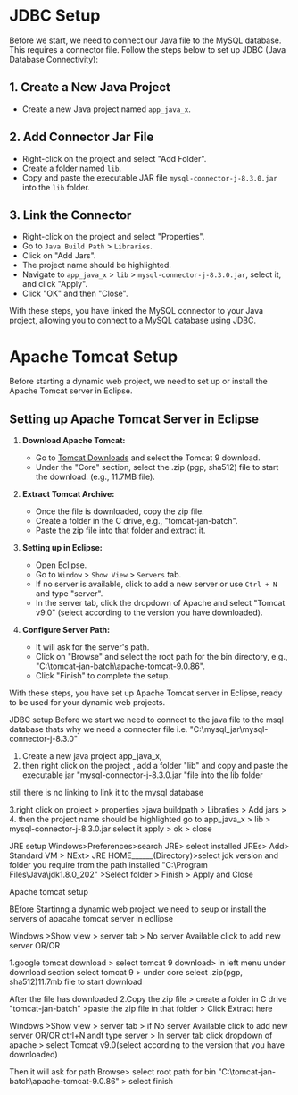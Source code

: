 # JDBC Setup

Before we start, we need to connect our Java file to the MySQL database. This requires a connector file. Follow the steps below to set up JDBC (Java Database Connectivity):

## 1. Create a New Java Project
   - Create a new Java project named `app_java_x`.

## 2. Add Connector Jar File
   - Right-click on the project and select "Add Folder".
   - Create a folder named `lib`.
   - Copy and paste the executable JAR file `mysql-connector-j-8.3.0.jar` into the `lib` folder.

## 3. Link the Connector
   - Right-click on the project and select "Properties".
   - Go to `Java Build Path` > `Libraries`.
   - Click on "Add Jars".
   - The project name should be highlighted.
   - Navigate to `app_java_x` > `lib` > `mysql-connector-j-8.3.0.jar`, select it, and click "Apply".
   - Click "OK" and then "Close".

With these steps, you have linked the MySQL connector to your Java project, allowing you to connect to a MySQL database using JDBC.
# Apache Tomcat Setup

Before starting a dynamic web project, we need to set up or install the Apache Tomcat server in Eclipse.

## Setting up Apache Tomcat Server in Eclipse

1. **Download Apache Tomcat:**
   - Go to [Tomcat Downloads](https://tomcat.apache.org/download-90.cgi) and select the Tomcat 9 download.
   - Under the "Core" section, select the .zip (pgp, sha512) file to start the download. (e.g., 11.7MB file).

2. **Extract Tomcat Archive:**
   - Once the file is downloaded, copy the zip file.
   - Create a folder in the C drive, e.g., "tomcat-jan-batch".
   - Paste the zip file into that folder and extract it. 

3. **Setting up in Eclipse:**
   - Open Eclipse.
   - Go to `Window` > `Show View` > `Servers` tab.
   - If no server is available, click to add a new server or use `Ctrl + N` and type "server".
   - In the server tab, click the dropdown of Apache and select "Tomcat v9.0" (select according to the version you have downloaded).

4. **Configure Server Path:**
   - It will ask for the server's path.
   - Click on "Browse" and select the root path for the bin directory, e.g., "C:\tomcat-jan-batch\apache-tomcat-9.0.86".
   - Click "Finish" to complete the setup.

With these steps, you have set up Apache Tomcat server in Eclipse, ready to be used for your dynamic web projects.




JDBC setup
Before we start we need to connect to the java file to the msql database thats why we need a connecter file i.e. "C:\mysql_jar\mysql-connector-j-8.3.0" 
1. Create a new java project app_java_x,
2. then right click on the project , add a folder "lib" and copy and paste the executable jar "mysql-connector-j-8.3.0.jar "file into the lib folder

still there is no linking to link it to the mysql database

3.right click on project > properties >java buildpath > Libraties > Add jars > 
4. then the project name should be highlighted go to 
app_java_x > lib > mysql-connector-j-8.3.0.jar select it apply > ok > close


JRE setup
Windows>Preferences>search JRE> select installed JREs> Add> Standard VM > NExt> JRE HOME______(Directory)>select jdk version and folder you require from the path installed
"C:\Program Files\Java\jdk1.8.0_202" >Select folder > Finish > Apply and Close


Apache tomcat setup 

BEfore Startinng a dynamic web project we need to seup or install the servers of apacahe tomcat server in ecllipse

Windows >Show view > server tab > No server Available click to add new server OR/OR


1.google tomcat download > select tomcat 9 download> in left menu under download section select tomcat 9 > under core select .zip(pgp, sha512)11.7mb file to start download

After the file has downloaded
2.Copy the zip file > create a folder in C drive "tomcat-jan-batch" >paste the zip file in that folder > Click Extract here 


Windows >Show view > server tab > if No server Available click to add new server OR/OR ctrl+N andt type server > In server tab click dropdown of apache > select Tomcat v9.0(select according  to the version that you have downloaded)

Then it will ask for path 
Browse> select root path for bin "C:\tomcat-jan-batch\apache-tomcat-9.0.86" > select finish















